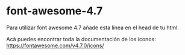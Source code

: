 # font-awesome-4.7

Para utilizar font awesome 4.7 añade esta línea en el head de tu html.
<link rel="stylesheet" href="https://boterosalas.github.io/font-awesome-4.7/font-awesome-4.7.0/css/font-awesome.min.css">

Acá puedes encontrar toda la documentación de los íconos:
https://fontawesome.com/v4.7.0/icons/
